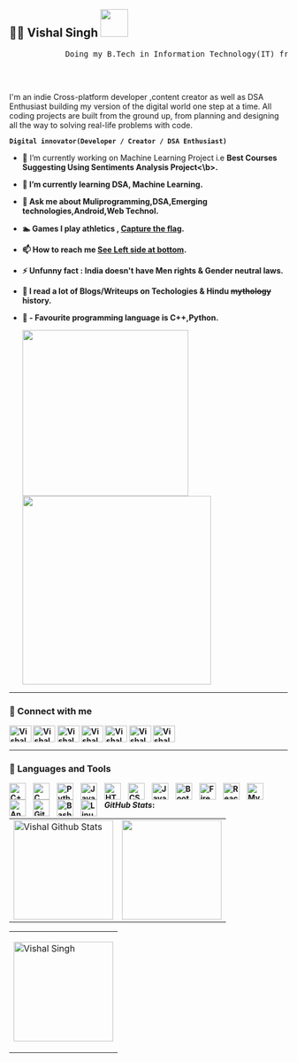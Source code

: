 
<h2 align="left"> 🏄‍♂️ Vishal Singh <img src="https://media.giphy.com/media/mGcNjsfWAjY5AEZNw6/giphy.gif" width="50"></h2>

<pre>
            Doing my B.Tech in Information Technology(IT) from Vishwakarma Institute of Technology Pune,India 
  </pre>     


<br />

 I'm an indie Cross-platform developer ,content creator as well as DSA Enthusiast building my version of the digital world one step at a time. All coding projects are built from the ground up, from planning and designing all the way to solving real-life problems with code.
 
**`Digital innovator(Developer / Creator / DSA Enthusiast)`**

- 🔭 I’m currently working on Machine Learning Project    i.e <b>Best Courses Suggesting Using Sentiments Analysis Project<\b>.  

- 🌱 I’m currently learning **DSA, Machine Learning.**

- 💬 Ask me about **Muliprogramming,DSA,Emerging technologies,Android,Web Technol.**

- 🏊 Games I play **athletics** , **[Capture the flag](https://www.instagram.com/stories/highlights/17918231765585566).**

- 📫 How to reach me **[See Left side at bottom](https://www.linkedin.com/in/vishal-singh-76a50a21b/).**

- ⚡ Unfunny fact : India doesn't have **Men rights & Gender neutral laws.**

- 📖 I read a lot of Blogs/Writeups on **Techologies & Hindu ~~mythology~~ history.**

- 🐍 - Favourite programming language is **C++,Python.**

   <img src="https://imgs.xkcd.com/comics/python.png" width="300"> <img src=https://media.giphy.com/media/3oEjHWpiVIOGXT5l9m/giphy.gif width="341">

---

### 🔗 Connect with me

<p align="left">
             
<a href="https://auth.geeksforgeeks.org/user/mankotia412vishal/practice" target="blank"><img align="center" src="https://user-images.githubusercontent.com/90970004/219651929-c808e76d-4577-4a27-a7b8-cd3674dec33b.png" alt="Vishal Singh" height="30" width="40" /></a>
<a href="https://www.linkedin.com/in/vishal-singh-76a50a21b/" target="blank"><img align="center" src="https://raw.githubusercontent.com/rahuldkjain/github-profile-readme-generator/master/src/images/icons/Social/linked-in-alt.svg" alt="Vishal Singh" height="30" width="40" /></a>
<a href="https://leetcode.com/mankotiavishal/" target="blank"><img align="center" src="https://raw.githubusercontent.com/rahuldkjain/github-profile-readme-generator/master/src/images/icons/Social/leet-code.svg" alt="Vishal Singh" height="30" width="40" /></a>
<a href="https://instagram.com/mankotia412vishal" target="blank"><img align="center" src="https://raw.githubusercontent.com/rahuldkjain/github-profile-readme-generator/master/src/images/icons/Social/instagram.svg" alt="Vishal Singh" height="30" width="40" /></a>
 <a href="https://www.codechef.com/users/mankotia01" target="blank"><img align="center" src="https://user-images.githubusercontent.com/90970004/219650460-24beb0af-284d-45b6-9721-2ada09ac900a.png" alt="Vishal Singh" height="30" width="40" /></a>
<a href="https://www.codingninjas.com/codestudio/profile/2ca44179-3ff1-4955-904c-002551c21788" target="blank"><img align="center" src="https://user-images.githubusercontent.com/90970004/219650834-1f7376e2-a923-4e0a-b2e1-1a1510d80505.png" alt="Vishal Singh" height="30" width="40" /></a>
<a href="https://www.hackerrank.com/vishal_singh20" target="blank"><img align="center" src="https://user-images.githubusercontent.com/90970004/219651481-14772c8f-b7f7-4e15-bac6-e41acce6a4a4.png" alt="Vishal Singh" height="30" width="40" /></a>              
</p>

---
### 🧰 Languages and Tools


<img align="left" alt="C++" width="30px" style="padding-right:10px;" src="https://cdn.jsdelivr.net/gh/devicons/devicon/icons/cplusplus/cplusplus-line.svg" />
<img align="left" alt="C" width="30px" style="padding-right:10px;" src="https://cdn.jsdelivr.net/gh/devicons/devicon/icons/c/c-original.svg" />
<img align="left" alt="Python" width="30px" style="padding-right:10px;" src="https://cdn.jsdelivr.net/gh/devicons/devicon/icons/python/python-plain.svg" />
<img align="left" alt="Java" width="30px" style="padding-right:10px;" src="https://cdn.jsdelivr.net/gh/devicons/devicon/icons/java/java-original.svg"/>
<img align="left" alt="HTML" width="30px" style="padding-right:10px;" src="https://cdn.jsdelivr.net/gh/devicons/devicon/icons/html5/html5-plain.svg" />
<img align="left" alt="CSS" width="30px" style="padding-right:10px;" src="https://cdn.jsdelivr.net/gh/devicons/devicon/icons/css3/css3-plain.svg" />
<img align="left" alt="JavaScript" width="30px" style="padding-right:10px;" src="https://cdn.jsdelivr.net/gh/devicons/devicon/icons/javascript/javascript-plain.svg" />
<img align="left" alt="Bootstrap" width="30px" style="padding-right:10px;" src="https://cdn.jsdelivr.net/gh/devicons/devicon/icons/bootstrap/bootstrap-original.svg" />
<img align="left" alt="Firebase" width="30px" style="padding-right:10px;" src="https://cdn.jsdelivr.net/gh/devicons/devicon/icons/firebase/firebase-plain.svg" />
<img align="left" alt="React" width="30px" style="padding-right:10px;" src="https://cdn.jsdelivr.net/gh/devicons/devicon/icons/react/react-original.svg" />
<img align="left" alt="MySql" width="30px" style="padding-right:10px;" src="https://cdn.jsdelivr.net/gh/devicons/devicon/icons/mysql/mysql-original.svg" />
<img align="left" alt="Android" width="30px" style="padding-right:10px;" src="https://cdn.jsdelivr.net/gh/devicons/devicon/icons/android/android-original.svg" />
<img align="left" alt="GitHub" width="30px" style="padding-right:10px;" src="https://cdn.jsdelivr.net/gh/devicons/devicon/icons/github/github-original.svg" />
<img align="left" alt="Bash" width="30px" style="padding-right:10px;" src="https://cdn.jsdelivr.net/gh/devicons/devicon/icons/bash/bash-original.svg" />
<img align="left" alt="Linux" width="30px" style="padding-right:10px;" src="https://cdn.jsdelivr.net/gh/devicons/devicon/icons/linux/linux-original.svg" />
<br />
 
  
<!--  ---
 ![Vishal Singh's GitHub stats](https://github-readme-stats.vercel.app/api?username=mankotia412vishal&show_icons=true&theme=radical)
 
 ---
 [![Top Langs](https://github-readme-stats.vercel.app/api/top-langs/?username=mankotia412vishal&layout&show_icons=true&theme=radical&compact)](https://github.com/mankotia412vishal/github-readme-stats) -->
 
 <b> </b>

 
  
 
  <b> </b>

<b>*GitHub Stats*:</b> 
  
  <b> </b> 
  
  
<p align="center">
<table>
<tr>
  
  <td>
  <a href="https://github.com/mankotia412vishal">
  <img align="center" src="https://github-readme-stats-samirpaul.vercel.app/api?username=mankotia412vishal&show_icons=true&include_all_commits=true&theme=radical&hide_border=true" alt="Vishal Github Stats" height="180rem" />
  </a>
  </td>
    
  <td> 
<a href="https://github.com/SamirPaul1"><img align="center" src="https://github-readme-stats-samirpaul.vercel.app/api/top-langs/?username=mankotia412vishal&layout=compact&theme=radical&hide_border=true" height="180rem"/></a>
  </td>
    
  
</tr>
</table>
</p>
<table>
 <tr> 
  <td> 
    <p><img align="center" src="https://streak-stats.demolab.com/?user=mankotia412vishal&theme=tokyonight" alt="Vishal Singh" height="180rem" /></p>
      </td> 
</tr></table>

